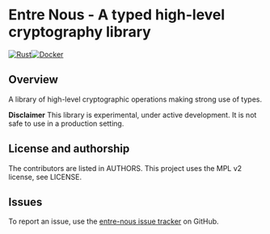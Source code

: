 # Entre Nous - A typed high-level cryptography library

[![Rust](https://github.com/radupopescu/entre-nous/actions/workflows/rust.yml/badge.svg)](https://github.com/radupopescu/entre-nous/actions/workflows/rust.yml)[![Docker](https://github.com/radupopescu/entre-nous/actions/workflows/docker-publish.yml/badge.svg)](https://github.com/radupopescu/entre-nous/actions/workflows/docker-publish.yml)

## Overview

A library of high-level cryptographic operations making strong use of types.

**Disclaimer** This library is experimental, under active development. It is not safe to use in a production setting.

## License and authorship

The contributors are listed in AUTHORS. This project uses the MPL v2 license, see LICENSE.

## Issues

To report an issue, use the [entre-nous issue tracker](https://github.com/radupopescu/entre-nous/issues) on GitHub.


